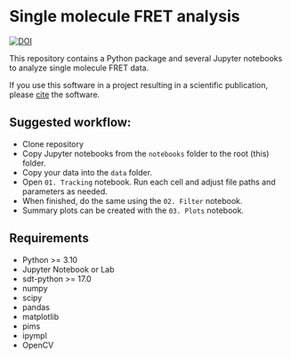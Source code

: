 <!--
SPDX-FileCopyrightText: 2020 Lukas Schrangl <lukas.schrangl@tuwien.ac.at>

SPDX-License-Identifier: CC-BY-4.0
-->

# Single molecule FRET analysis

[![DOI](https://zenodo.org/badge/DOI/10.5281/zenodo.4604567.svg)](https://doi.org/10.5281/zenodo.4604567)

This repository contains a Python package and several Jupyter notebooks to
analyze single molecule FRET data.

If you use this software in a project resulting in a scientific publication,
please [cite](https://doi.org/10.5281/zenodo.4604567) the software.


## Suggested workflow:

- Clone repository
- Copy Jupyter notebooks from the `notebooks` folder to the root (this) folder.
- Copy your data into the `data` folder.
- Open `01. Tracking` notebook. Run each cell and adjust file paths and
  parameters as needed.
- When finished, do the same using the `02. Filter` notebook.
- Summary plots can be created with the `03. Plots` notebook.


## Requirements

- Python >= 3.10
- Jupyter Notebook or Lab
- sdt-python >= 17.0
- numpy
- scipy
- pandas
- matplotlib
- pims
- ipympl
- OpenCV
